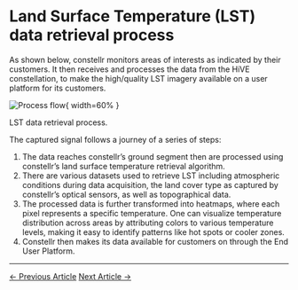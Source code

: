 # **Land Surface Temperature (LST) data retrieval process**

As shown below, constellr monitors areas of interests as indicated by their customers. It then receives and processes the data from the HiVE constellation, to make the high/quality LST imagery available on a user platform for its customers. 

![Process flow](https://public-data-213979744349.s3.eu-central-1.amazonaws.com/Explorer-lab/Work-process-flow.png){ width=60% }
<figcaption>LST data retrieval process.</figcaption>

The captured signal follows a journey of a series of steps:  

1. The data reaches constellr’s ground segment then are processed using constellr’s land surface temperature retrieval algorithm.  
2. There are various datasets used to retrieve LST including atmospheric conditions during data acquisition, the land cover type as captured by constellr’s optical sensors, as well as topographical data.  
3. The processed data is further transformed into heatmaps, where each pixel represents a specific temperature. One can visualize temperature distribution across areas by attributing colors to various temperature levels, making it easy to identify patterns like hot spots or cooler zones.  
4. Constellr then makes its data available for customers on through the End User Platform.


---

<div class="article-nav">
  <a class="prev" href="https://constellr.github.io/product-lst/EL-space-instruments-capture">← Previous Article</a>
  <a class="next" href="https://constellr.github.io/product-lst/EL-processing-thermal-data">Next Article →</a>
</div>